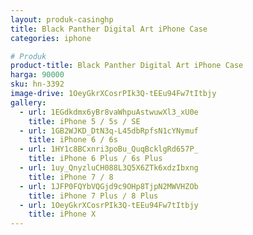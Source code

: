 ```yaml
---
layout: produk-casinghp
title: Black Panther Digital Art iPhone Case
categories: iphone

# Produk
product-title: Black Panther Digital Art iPhone Case
harga: 90000
sku: hn-3392
image-drive: 1OeyGkrXCosrPIk3Q-tEEu94Fw7tItbjy
gallery:
  - url: 1EGdkdmx6yBr8vaWhpuAstwuwXl3_xU0e
    title: iPhone 5 / 5s / SE
  - url: 1GB2WJKD_DtN3q-L45dbRpfsN1cYNymuf
    title: iPhone 6 / 6s
  - url: 1HY1c8BCxnri3poBu_QuqBcklgRd657P_
    title: iPhone 6 Plus / 6s Plus
  - url: 1uy_QnyzluCH088L3Q5X6ZTk6xdzIbxng
    title: iPhone 7 / 8
  - url: 1JFP0FQYbVQGjd9c9OHp8TjpN2MWVHZOb
    title: iPhone 7 Plus / 8 Plus
  - url: 1OeyGkrXCosrPIk3Q-tEEu94Fw7tItbjy
    title: iPhone X
---
```

